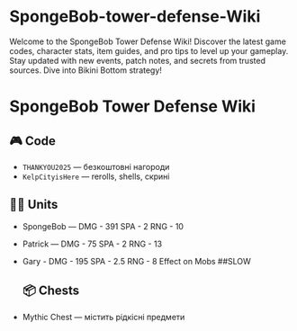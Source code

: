# SpongeBob-tower-defense-Wiki
Welcome to the SpongeBob Tower Defense Wiki! Discover the latest game codes, character stats, item guides, and pro tips to level up your gameplay. Stay updated with new events, patch notes, and secrets from trusted sources. Dive into Bikini Bottom strategy!

# SpongeBob Tower Defense Wiki

## 🎮 Code
- `THANKYOU2025` — безкоштовні нагороди
- `KelpCityisHere` — rerolls, shells, скрині

## 🧙‍♂️ Units
- SpongeBob — DMG - 391 SPA - 2 RNG - 10
- Patrick — DMG - 75 SPA - 2 RNG - 13
- Gary - DMG - 195 SPA - 2.5 RNG - 8  Effect on Mobs ##SLOW





  ## 📦 Chests 
- Mythic Chest — містить рідкісні предмети

